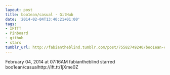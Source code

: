 ```yaml
---
layout: post
title: boo1ean/casual · GitHub
date: '2014-02-04T13:40:21+01:00'
tags:
- IFTTT
- Pinboard
- github
- stars
tumblr_url: http://fabiantheblind.tumblr.com/post/75582749240/boo1ean-casual-github
---
```

February 04, 2014 at 07:16AM
fabiantheblind starred boo1ean/casualhttp://ift.tt/1jXme0Z
